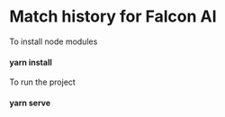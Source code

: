 # Match history for Falcon AI

To install node modules
#### yarn install
To run the project
#### yarn serve
